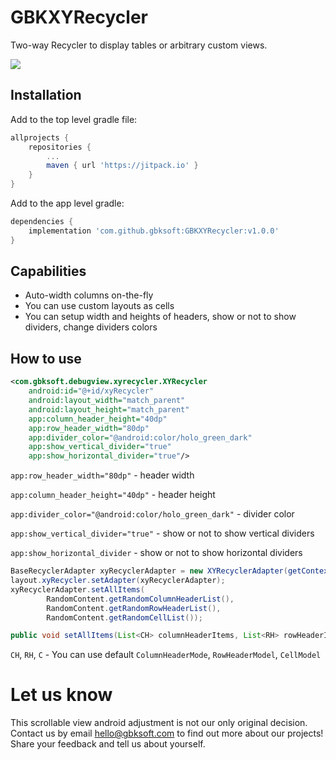 # GBKXYRecycler

Two-way Recycler to display tables or arbitrary custom views.

![](images/ui.gif)

## Installation
Add to the top level gradle file:
```groovy
allprojects {
    repositories {
        ...
        maven { url 'https://jitpack.io' }
    }
}
```

Add to the app level gradle:
```groovy
dependencies {
    implementation 'com.github.gbksoft:GBKXYRecycler:v1.0.0'
}
```

## Capabilities

- Auto-width columns on-the-fly
- You can use custom layouts as cells
- You can setup width and heights of headers, show or not to show dividers, change dividers colors 


## How to use

```xml
<com.gbksoft.debugview.xyrecycler.XYRecycler
    android:id="@+id/xyRecycler"
    android:layout_width="match_parent"
    android:layout_height="match_parent"
    app:column_header_height="40dp"
    app:row_header_width="80dp"
    app:divider_color="@android:color/holo_green_dark"
    app:show_vertical_divider="true"
    app:show_horizontal_divider="true"/>
```

`app:row_header_width="80dp"` - header width

`app:column_header_height="40dp"` - header height

`app:divider_color="@android:color/holo_green_dark"` - divider color

`app:show_vertical_divider="true"` - show or not to show vertical dividers

`app:show_horizontal_divider` - show or not to show horizontal dividers

```java
BaseRecyclerAdapter xyRecyclerAdapter = new XYRecyclerAdapter(getContext());
layout.xyRecycler.setAdapter(xyRecyclerAdapter);
xyRecyclerAdapter.setAllItems(
        RandomContent.getRandomColumnHeaderList(),
        RandomContent.getRandomRowHeaderList(),
        RandomContent.getRandomCellList());
```

```java
public void setAllItems(List<CH> columnHeaderItems, List<RH> rowHeaderItems, List<List<C>> cellItems)
```

`CH`, `RH`, `C` - You can use default `ColumnHeaderMode`, `RowHeaderModel`, `CellModel`


# Let us know
This scrollable view android adjustment is not our only original decision. Contact us by email [hello@gbksoft.com](hello@gbksoft.com) to find out more about our projects! Share your feedback and tell us about yourself. 